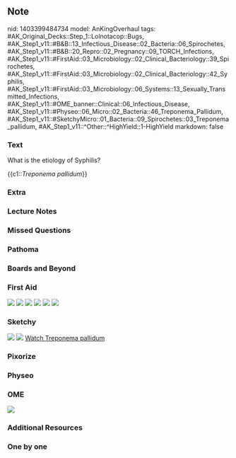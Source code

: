 ## Note
nid: 1403399484734
model: AnKingOverhaul
tags: #AK_Original_Decks::Step_1::Lolnotacop::Bugs, #AK_Step1_v11::#B&B::13_Infectious_Disease::02_Bacteria::06_Spirochetes, #AK_Step1_v11::#B&B::20_Repro::02_Pregnancy::09_TORCH_Infections, #AK_Step1_v11::#FirstAid::03_Microbiology::02_Clinical_Bacteriology::39_Spirochetes, #AK_Step1_v11::#FirstAid::03_Microbiology::02_Clinical_Bacteriology::42_Syphilis, #AK_Step1_v11::#FirstAid::03_Microbiology::06_Systems::13_Sexually_Transmitted_Infections, #AK_Step1_v11::#OME_banner::Clinical::06_Infectious_Disease, #AK_Step1_v11::#Physeo::06_Micro::02_Bacteria::46_Treponema_Pallidum, #AK_Step1_v11::#SketchyMicro::01_Bacteria::09_Spirochetes::03_Treponema_pallidum, #AK_Step1_v11::^Other::^HighYield::1-HighYield
markdown: false

### Text
What is the etiology of Syphilis?
<div>
  {{c1::<i>Treponema pallidum</i>}}
</div>

### Extra


### Lecture Notes


### Missed Questions


### Pathoma


### Boards and Beyond


### First Aid
<img src="tmpi_40mums.png"> <img src="tmp4sgiw4bt.png"> <img src=
"tmp5b1fxlhw.png"> <img src="tmpdvet9gqi.png"> <img src=
"tmpcc2a0x7a.png"> <img src="tmpwr48tvr9.png">

### Sketchy
<img src="paste-182613419491331.jpg"> <img src=
"paste-d4ad534f81e51c397e58f227222d7e7a93486d70.png"> <a href=
"https://dashboard.sketchy.com/study/medical/courses/medical-microbiology/units/medical-microbiology-bacteria/videos/medical-microbiology-bacteria-spirochetes-treponema-pallidum?utm_source=anki&utm_medium=partnership&utm_campaign=february_update&utm_content=medical">
Watch Treponema pallidum</a>

### Pixorize


### Physeo


### OME
<div class="ome-widget">
  <a href=
  "https://onlinemeded.org/spa/infectious-disease?ref=anki"><img src="_OME_AnkiFlashcards_Topic_6.png"></a>
</div>

### Additional Resources


### One by one

